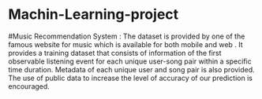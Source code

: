 # Machin-Learning-project
#Music Recommendation System : 
The dataset is provided by one of the famous website for  music which is available for both mobile and web . It provides a training dataset that consists of information of the first observable listening event for each unique user-song pair within a specific time duration. Metadata of each unique user and song pair is also provided. The use of public data to increase the level of accuracy of our prediction is encouraged.
